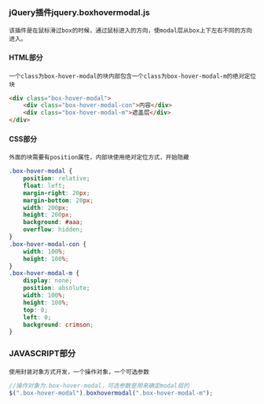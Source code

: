### jQuery插件jquery.boxhovermodal.js

	该插件是在鼠标滑过box的时候，通过鼠标进入的方向，使modal层从box上下左右不同的方向进入。

#### HTML部分

	一个class为box-hover-modal的块内部包含一个class为box-hover-modal-m的绝对定位块

```html
<div class="box-hover-modal">
	<div class="box-hover-modal-con">内容</div>
	<div class="box-hover-modal-m">遮盖层</div>
</div>
```

#### CSS部分
	
	外面的块需要有position属性，内部块使用绝对定位方式，开始隐藏

```css
.box-hover-modal {
	position: relative;
	float: left;
	margin-right: 20px;
	margin-bottom: 20px;
	width: 200px;
	height: 200px;
	background: #aaa;
	overflow: hidden;
}
.box-hover-modal-con {
	width: 100%;
	height: 100%;
}
.box-hover-modal-m {
	display: none;
	position: absolute;
	width: 100%;
	height: 100%;
	top: 0;
	left: 0;
	background: crimson;
}
```

### JAVASCRIPT部分

	使用封装对象方式开发，一个操作对象，一个可选参数

```javascript
//操作对象为.box-hover-modal，可选参数是用来确定modal层的
$(".box-hover-modal").boxhovermodal(".box-hover-modal-m");
```